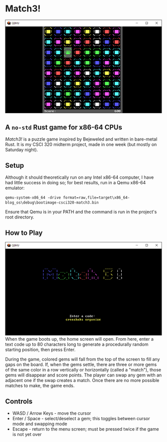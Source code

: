 # Match3!
![game_screen](screenshots/game_screen.png)

## A `no-std` Rust game for x86-64 CPUs
_Match3!_ is a puzzle game inspired by Bejeweled and written in bare-metal Rust. It is my CSCI 320 midterm project, made in one week (but mostly on Saturday night).

## Setup
Although it should theoretically run on any Intel x86-64 computer, I have had little success in doing so; for best results, run in a Qemu x86-64 emulator:

```
qemu-system-x86_64 -drive format=raw,file=target\x86_64-blog_os\debug\bootimage-csci320-match3.bin
```

Ensure that Qemu is in your PATH and the command is run in the project's root directory.

## How to Play
![home_screen](screenshots/home_screen.png)
When the game boots up, the home screen will open. From here, enter a text code up to 80 characters long to generate a procedurally random starting position, then press Enter.

During the game, colored gems will fall from the top of the screen to fill any gaps on the board. If, when the gems settle, there are three or more gems of the same color in a row vertically or horizontally (called a "match"), those gems will disappear and score points. The player can swap any gem with an adjacent one if the swap creates a match. Once there are no more possible matches to make, the game ends.

## Controls
* WASD / Arrow Keys - move the cursor
* Enter / Space - select/deselect a gem; this toggles between cursor mode and swapping mode
* Escape - return to the menu screen; must be pressed twice if the game is not yet over
